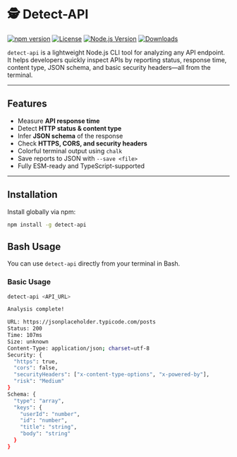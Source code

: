 # 🕵️ Detect-API

[![npm version](https://img.shields.io/badge/npm-v1.0.0-blue.svg)](https://www.npmjs.com/package/api-detect-package)
[![License](https://img.shields.io/badge/license-ISC-green.svg)](https://www.npmjs.com/package/api-detect-package)
[![Node.js Version](https://img.shields.io/badge/node->=18-brightgreen.svg)](https://www.npmjs.com/package/api-detect-package)
[![Downloads](https://img.shields.io/badge/downloads-100%2B-lightgrey.svg)](https://www.npmjs.com/package/api-detect-package)

`detect-api` is a lightweight Node.js CLI tool for analyzing any API endpoint. It helps developers quickly inspect APIs by reporting status, response time, content type, JSON schema, and basic security headers—all from the terminal.

---

## **Features**

- Measure **API response time**  
- Detect **HTTP status & content type**  
- Infer **JSON schema** of the response  
- Check **HTTPS, CORS, and security headers**  
- Colorful terminal output using `chalk`  
- Save reports to JSON with `--save <file>`  
- Fully ESM-ready and TypeScript-supported  

---

## **Installation**

Install globally via npm:

```bash
npm install -g detect-api
```

## **Bash Usage**

You can use `detect-api` directly from your terminal in Bash.

### **Basic Usage**

```bash
detect-api <API_URL>

Analysis complete!

URL: https://jsonplaceholder.typicode.com/posts
Status: 200
Time: 107ms
Size: unknown
Content-Type: application/json; charset=utf-8
Security: {
  "https": true,
  "cors": false,
  "securityHeaders": ["x-content-type-options", "x-powered-by"],
  "risk": "Medium"
}
Schema: {
  "type": "array",
  "keys": {
    "userId": "number",
    "id": "number",
    "title": "string",
    "body": "string"
  }
}
